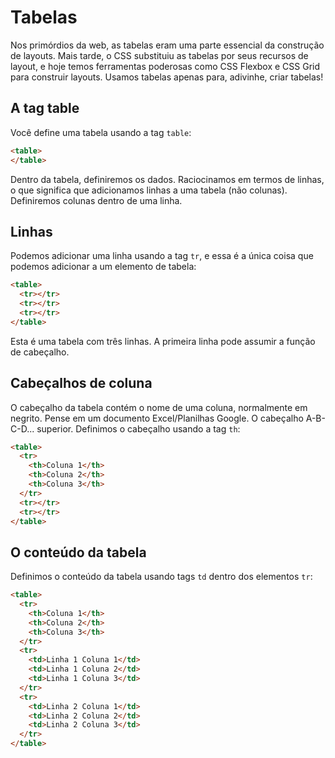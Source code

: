 # Tabelas

Nos primórdios da web, as tabelas eram uma parte essencial da construção de layouts.
Mais tarde, o CSS substituiu as tabelas por seus recursos de layout, e hoje temos ferramentas poderosas como CSS Flexbox e CSS Grid para construir layouts. Usamos tabelas apenas para, adivinhe, criar tabelas!

## A tag table

Você define uma tabela usando a tag `table`:

```html
<table>
</table>
```

Dentro da tabela, definiremos os dados. Raciocinamos em termos de linhas, o que significa que adicionamos linhas a uma tabela (não colunas). Definiremos colunas dentro de uma linha.

## Linhas

Podemos adicionar uma linha usando a tag `tr`, e essa é a única coisa que podemos adicionar a um elemento de tabela:

```html
<table>
  <tr></tr>
  <tr></tr>
  <tr></tr>
</table>
```

Esta é uma tabela com três linhas.
A primeira linha pode assumir a função de cabeçalho.

## Cabeçalhos de coluna

O cabeçalho da tabela contém o nome de uma coluna, normalmente em negrito.
Pense em um documento Excel/Planilhas Google. O cabeçalho A-B-C-D... superior.
Definimos o cabeçalho usando a tag `th`:

```html
<table>
  <tr>
    <th>Coluna 1</th>
    <th>Coluna 2</th>
    <th>Coluna 3</th>
  </tr>
  <tr></tr>
  <tr></tr>
</table>
```

## O conteúdo da tabela

Definimos o conteúdo da tabela usando tags `td` dentro dos elementos `tr`:

```html
<table>
  <tr>
    <th>Coluna 1</th>
    <th>Coluna 2</th>
    <th>Coluna 3</th>
  </tr>
  <tr>
    <td>Linha 1 Coluna 1</td>
    <td>Linha 1 Coluna 2</td>
    <td>Linha 1 Coluna 3</td>
  </tr>
  <tr>
    <td>Linha 2 Coluna 1</td>
    <td>Linha 2 Coluna 2</td>
    <td>Linha 2 Coluna 3</td>
  </tr>
</table>
```
